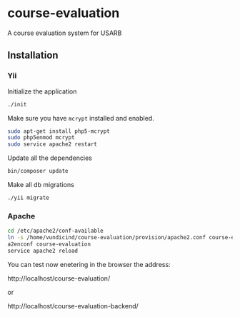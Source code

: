 course-evaluation
=================

A course evaluation system for USARB

Installation
--------------

### Yii

Initialize the application 

```sh
./init
```

Make sure you have `mcrypt` installed and enabled.

```sh
sudo apt-get install php5-mcrypt
sudo php5enmod mcrypt
sudo service apache2 restart
```

Update all the dependencies

```sh
bin/composer update
```

Make all db migrations 

```sh
./yii migrate
```

### Apache

```sh
cd /etc/apache2/conf-available
ln -s /home/vundicind/course-evaluation/provision/apache2.conf course-evaluation.conf
a2enconf course-evaluation
service apache2 reload
```

You can test now enetering in the browser the address:

http://localhost/course-evaluation/

or 

http://localhost/course-evaluation-backend/
